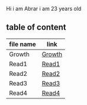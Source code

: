 
Hi i am Abrar i am 23 years old

## table of content
|file name|link|
|---------|----|
|Growth          |[Growth](https://abraralzubaidi.github.io/reading-notes/Growth)  |
|Read1           |[Read1](https://abraralzubaidi.github.io/reading-notes/Read1)    |
|Read2           |[Read2](https://abraralzubaidi.github.io/reading-notes/Read2)    |
|Read3           |[Read3](https://abraralzubaidi.github.io/reading-notes/Read3)    |
|Read4           |[Read4](https://abraralzubaidi.github.io/reading-notes/Read4)    |

